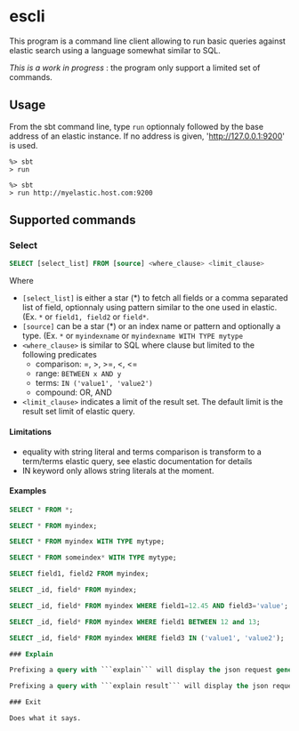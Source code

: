 escli
======

This program is a command line client allowing to run basic queries against elastic search using a language somewhat similar to SQL. 

*This is a work in progress* : the program only support a limited set of commands.


Usage
-----
From the sbt command line, type ```run``` optionnaly followed by the base address of an elastic instance. If no address is given, 'http://127.0.0.1:9200' is used.

```
%> sbt
> run
```


```
%> sbt
> run http://myelastic.host.com:9200
```

Supported commands
----------------------

### Select

```SQL
SELECT [select_list] FROM [source] <where_clause> <limit_clause>
```
Where
- ```[select_list]``` is either a star (*) to fetch all fields or a comma separated list of field, optionnaly using pattern similar to the one used in elastic. (Ex. ```*``` or ```field1, field2``` or ```field*```.
- ```[source]``` can be a star (*) or an index name or pattern and optionally a type. (Ex. ```*``` or ```myindexname``` or ```myindexname WITH TYPE mytype```
- ```<where_clause>``` is similar to SQL where clause but limited to the following predicates
  - comparison: =, >, >=, <, <=
  - range: ```BETWEEN x AND y```
  - terms: ```IN ('value1', 'value2')```
  - compound: OR, AND
- ```<limit_clause>``` indicates a limit of the result set. The default limit is the result set limit of elastic query.

#### Limitations
- equality with string literal and terms comparison is transform to a term/terms elastic query, see elastic documentation for details
- IN keyword only allows string literals at the moment.

#### Examples
```SQL
SELECT * FROM *;

SELECT * FROM myindex;

SELECT * FROM myindex WITH TYPE mytype;

SELECT * FROM someindex* WITH TYPE mytype;

SELECT field1, field2 FROM myindex;

SELECT _id, field* FROM myindex;

SELECT _id, field* FROM myindex WHERE field1=12.45 AND field3='value';

SELECT _id, field* FROM myindex WHERE field1 BETWEEN 12 and 13;

SELECT _id, field* FROM myindex WHERE field3 IN ('value1', 'value2');

### Explain

Prefixing a query with ```explain``` will display the json request generated without issuing the query.

Prefixing a query with ```explain result``` will display the json request generated and also the json response from the server.

### Exit

Does what it says.
